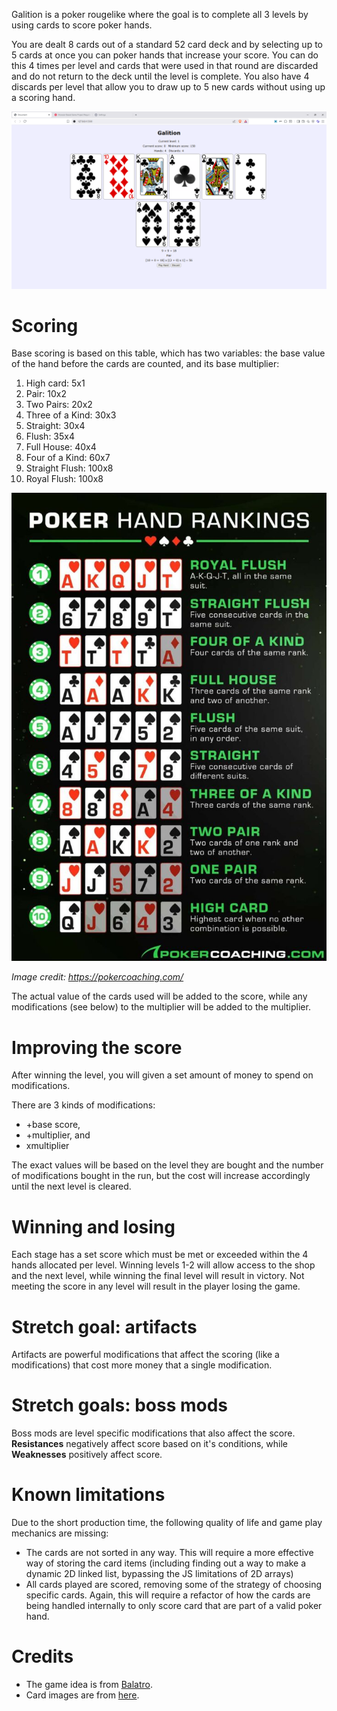 Galition is a poker rougelike where the goal is to complete all 3 levels by using cards to score poker hands.

You are dealt 8 cards out of a standard 52 card deck and by selecting up to 5 cards at once you can poker hands that increase your score. You can do this 4 times per level and cards that were used in that round are discarded and do not return to the deck until the level is complete. You also have 4 discards per level that allow you to draw up to 5 new cards without using up a scoring hand.

![Gameplay](./img/readme/Galition.png "Gameplay")

# Scoring

Base scoring is based on this table, which has two variables: the base value of the hand before the cards are counted, and its base multiplier:

1. High card: 5x1
2. Pair: 10x2
3. Two Pairs: 20x2
4. Three of a Kind: 30x3
5. Straight: 30x4
6. Flush: 35x4
7. Full House: 40x4
8. Four of a Kind: 60x7
9. Straight Flush: 100x8
10. Royal Flush: 100x8

![poker hands](./img/readme/poker-hands.jpg "Poker Hands")

_Image credit: https://pokercoaching.com/_

The actual value of the cards used will be added to the score, while any modifications (see below) to the multiplier will be added to the multiplier.

# Improving the score

After winning the level, you will given a set amount of money to spend on modifications.

There are 3 kinds of modifications:

- +base score,
- +multiplier, and
- xmultiplier

The exact values will be based on the level they are bought and the number of modifications bought in the run, but the cost will increase accordingly until the next level is cleared.

# Winning and losing

Each stage has a set score which must be met or exceeded within the 4 hands allocated per level. Winning levels 1-2 will allow access to the shop and the next level, while winning the final level will result in victory. Not meeting the score in any level will result in the player losing the game.

# Stretch goal: artifacts

Artifacts are powerful modifications that affect the scoring (like a modifications) that cost more money that a single modification.

# Stretch goals: boss mods

Boss mods are level specific modifications that also affect the score.
**Resistances** negatively affect score based on it's conditions, while
**Weaknesses** positively affect score.

# Known limitations

Due to the short production time, the following quality of life and game play mechanics are missing:

- The cards are not sorted in any way. This will require a more effective way of storing the card items (including finding out a way to make a dynamic 2D linked list, bypassing the JS limitations of 2D arrays)
- All cards played are scored, removing some of the strategy of choosing specific cards. Again, this will require a refactor of how the cards are being handled internally to only score card that are part of a valid poker hand.

# Credits

- The game idea is from [Balatro](https://www.playbalatro.com/}).
- Card images are from [here](https://code.google.com/archive/p/vector-playing-cards/downloads).
